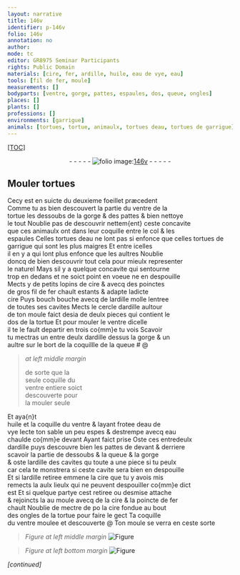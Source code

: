 ```yaml
---
layout: narrative
title: 146v
identifier: p-146v
folio: 146v
annotation: no
author:
mode: tc
editor: GR8975 Seminar Participants
rights: Public Domain
materials: [cire, fer, ardille, huile, eau de vye, eau]
tools: [fil de fer, moule]
measurements: []
bodyparts: [ventre, gorge, pattes, espaules, dos, queue, ongles]
places: []
plants: []
professions: []
environments: [garrigue]
animals: [tortues, tortue, animaulx, tortues deau, tortues de garrigue]
---
```


<p><a href="{{ site.baseurl }}/diplomatic/">[TOC]</a></p><div class="folio" align="center">- - - - - <a href="http://gallica.bnf.fr/ark:/12148/btv1b10500001g/f298.image" target="_blank"><img src="https://cu-mkp.github.io/2017-workshop-edition/assets/photo-icon.png" alt="folio image: " style="display:inline-block; margin-bottom:-3px;"/>146v</a> - - - - - </div>  
  

## Mouler <span class="al">tortues</span>

 
Cecy est en suicte du deuxieme foeillet præcedent<br/> Comme tu as bien descouvert la partie du <span class="bp">ventre</span> de la<br/> <span class="al">tortue</span> les dessoubs de la <span class="bp">gorge</span> & des <span class="bp">pattes</span> & bien nettoye<br/> le tout Noublie pas de descouvrir nettem{ent} ceste concavite<br/> que ces <span class="al">animaulx</span> ont dans leur coquille entre le col & les<br/> <span class="bp">espaules</span> Celles <span class="al"><span class="sup">tortues</span> deau</span> ne lont pas si enfonce que celles <span class="al"><span class="sup">tortues</span> de<br/> <span class="env">garrigue</span></span> qui sont les plus maigres Et entre icelles<br/> il en y a qui lont plus enfonce que les aultres Noublie<br/> doncq de bien descouvrir tout cela pour mieulx representer<br/> le naturel Mays sil y a quelque concavite qui sentourne<br/> trop en dedans et ne soict point en voeue ne en despouille<br/> Mects y de petits lopins de <span class="m">cire</span> & avecq des poinctes<br/> de gros <span class="tl">fil de <span class="m">fer</span></span> chault estants & adapte ladicte<br/> <span class="m">cire</span> Puys <span class="del">bouch</span> bouche avecq de l<span class="m">ardille</span> molle lentree<br/> de toutes ses cavites Mects le cercle d<span class="m">ardille</span> aultour<br/> de ton moule faict desia de deulx pieces qui contient le<br/> <span class="bp">dos</span> de la <span class="al">tortue</span> Et pour mouler le <span class="bp">ventre</span> dicelle<br/> il te le fault departir en trois co{mm}e tu vois Scavoir<br/> tu mectras un entre deulx d<span class="m">ardille</span> dessus la <span class="bp">gorge</span> & un<br/> aultre sur le bort de la coquillle de la <span class="bp">queue</span> #
 @ 
> *at left middle margin*
> 
> 
>   <span class="add">de sorte que la<br/> seule coquille du<br/> <span class="bp">ventre</span> entiere soict<br/> descouverte pour<br/> la mouler seule</span> 
 
 Et aya{n}t<br/> <span class="m">huile</span> <span class="del">et</span> la coquille du <span class="bp">ventre</span> & layant frotee d<span class="m">eau de<br/> vye</span> Iecte ton sable un peu espes & destrempe avecq <span class="m">eau</span><br/> chaulde co{mm}e devant Ayant faict prise Oste ces entredeulx<br/> d<span class="m">ardille</span> puys descouvre bien les <span class="bp">pattes</span> de devant & derriere<br/> scavoir la partie de dessoubs & la <span class="bp">queue</span> & la <span class="bp">gorge</span><br/> & oste l<span class="m">ardille</span> des cavites <span class="del">qu</span> toute a une piece si tu peulx<br/> car cela te monstrera si ceste cavite sera bien en despouille<br/> Et si l<span class="m">ardille</span> retiree emmene la <span class="m">cire</span> que tu y avois mis<br/> remects la aulx lieulx qui ne peuvent despouiller co{mm}e dict<br/> est Et si quelque partye cest retiree ou desmise attache<br/> & rejoincts la au <span class="tl">moule</span> avecq de la <span class="m">cire</span> & la poincte de <span class="m">fer</span><br/> chault Noublie de mectre de <span class="del">po</span> la <span class="m">cire</span> fondue au bout<br/> des <span class="bp">ongles</span> de la <span class="al">tortue</span> pour faire le gect Ta coquille<br/> du <span class="bp">ventre</span> moulee <span class="add">et descouverte</span> @ Ton <span class="tl">moule</span> se verra en ceste sorte
 
> *Figure*
> *at left middle margin*
> <a href="https://drive.google.com/open?id=0B9-oNrvWdlO5bUk2c1E3LWtOTDA" target="_blank"><img src="https://cu-mkp.github.io/GR8975-edition/assets/photo-icon.png" alt="Figure" style="display:inline-block; margin-bottom:-3px;"/></a>
 
> *Figure*
> *at left bottom margin*
> <a href="https://drive.google.com/open?id=0B9-oNrvWdlO5WGEzek5peHJ6VDA" target="_blank"><img src="https://cu-mkp.github.io/GR8975-edition/assets/photo-icon.png" alt="Figure" style="display:inline-block; margin-bottom:-3px;"/></a>
 
*[continued]*
 
